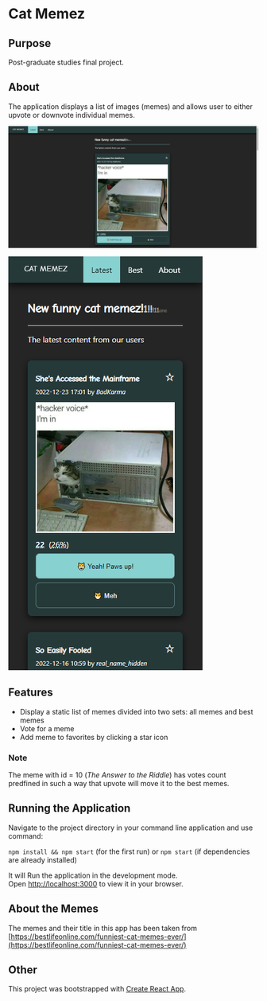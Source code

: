 # Cat Memez

## Purpose

Post-graduate studies final project.

## About

The application displays a list of images (memes) and allows user to either upvote or downvote individual memes.

![Screenshot for web version](docs/screenshot-web.PNG "Web")

![Screenshot for mobile version](docs/screenshot-mobile.PNG "Mobile")

## Features

* Display a static list of memes divided into two sets: all memes and best memes
* Vote for a meme
* Add meme to favorites by clicking a star icon

### Note

The meme with id = 10 (_The Answer to the Riddle_) has votes count predfined in such a way that upvote will move it to the best memes.

## Running the Application

Navigate to the project directory in your command line application and use command:

`npm install && npm start` (for the first run)
or
`npm start` (if dependencies are already installed)

It will Run the application in the development mode.\
Open [http://localhost:3000](http://localhost:3000) to view it in your browser.

## About the Memes

The memes and their title in this app has been taken from [https://bestlifeonline.com/funniest-cat-memes-ever/](https://bestlifeonline.com/funniest-cat-memes-ever/)

## Other

This project was bootstrapped with [Create React App](https://github.com/facebook/create-react-app).
